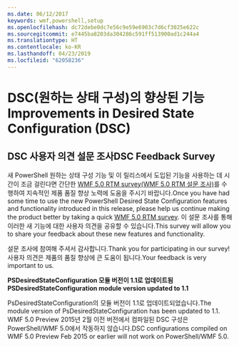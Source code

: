 ```yaml
---
ms.date: 06/12/2017
keywords: wmf,powershell,setup
ms.openlocfilehash: dc72debe0dc7e56c9e59e6903c7d6cf3025e622c
ms.sourcegitcommit: e7445ba8203da304286c591ff513900ad1c244a4
ms.translationtype: HT
ms.contentlocale: ko-KR
ms.lasthandoff: 04/23/2019
ms.locfileid: "62058236"
---
```

# <a name="improvements-in-desired-state-configuration-dsc"></a><span data-ttu-id="85188-102">DSC(원하는 상태 구성)의 향상된 기능</span><span class="sxs-lookup"><span data-stu-id="85188-102">Improvements in Desired State Configuration (DSC)</span></span>

## <a name="dsc-feedback-survey"></a><span data-ttu-id="85188-103">DSC 사용자 의견 설문 조사</span><span class="sxs-lookup"><span data-stu-id="85188-103">DSC Feedback Survey</span></span>

<span data-ttu-id="85188-104">새 PowerShell 원하는 상태 구성 기능 및 이 릴리스에서 도입된 기능을 사용하는 데 시간이 조금 걸린다면 간단한 [WMF 5.0 RTM survey(WMF 5.0 RTM 설문 조사)](https://www.surveymonkey.com/r/SGLQM5W)를 수행하여 지속적인 제품 품질 향상 노력에 도움을 주시기 바랍니다.</span><span class="sxs-lookup"><span data-stu-id="85188-104">Once you have had some time to use the new PowerShell Desired State Configuration features and functionality introduced in this release, please help us continue making the product better by taking a quick [WMF 5.0 RTM survey](https://www.surveymonkey.com/r/SGLQM5W).</span></span> <span data-ttu-id="85188-105">이 설문 조사를 통해 이러한 새 기능에 대한 사용자 의견을 공유할 수 있습니다.</span><span class="sxs-lookup"><span data-stu-id="85188-105">This survey will allow you to share your feedback about these new features and functionality.</span></span>

<span data-ttu-id="85188-106">설문 조사에 참여해 주셔서 감사합니다.</span><span class="sxs-lookup"><span data-stu-id="85188-106">Thank you for participating in our survey!</span></span> <span data-ttu-id="85188-107">사용자 의견은 제품의 품질 향상에 큰 도움이 됩니다.</span><span class="sxs-lookup"><span data-stu-id="85188-107">Your feedback is very important to us.</span></span>

<span data-ttu-id="85188-108">**PSDesiredStateConfiguration 모듈 버전이 1.1로 업데이트됨**</span><span class="sxs-lookup"><span data-stu-id="85188-108">**PSDesiredStateConfiguration module version updated to 1.1**</span></span>

<span data-ttu-id="85188-109">PsDesiredStateConfiguration의 모듈 버전이 1.1로 업데이트되었습니다.</span><span class="sxs-lookup"><span data-stu-id="85188-109">The module version of PsDesiredStateConfiguration has been updated to 1.1.</span></span> <span data-ttu-id="85188-110">WMF 5.0 Preview 2015년 2월 이전 버전에서 컴파일된 DSC 구성은 PowerShell/WMF 5.0에서 작동하지 않습니다.</span><span class="sxs-lookup"><span data-stu-id="85188-110">DSC configurations compiled on WMF 5.0 Preview Feb 2015 or earlier will not work on PowerShell/WMF 5.0.</span></span>
